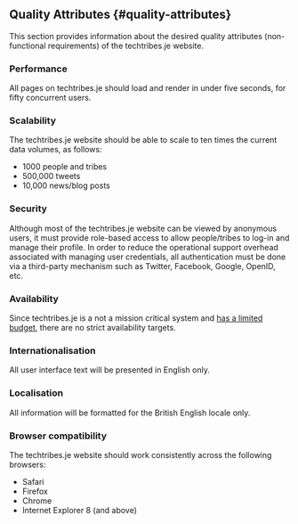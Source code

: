 ## Quality Attributes {#quality-attributes}This section provides information about the desired quality attributes (non-functional requirements) of the techtribes.je website.

### Performance

All pages on techtribes.je should load and render in under five seconds, for fifty concurrent users.

### Scalability

The techtribes.je website should be able to scale to ten times the current data volumes, as follows:

 - 1000 people and tribes
 - 500,000 tweets
 - 10,000 news/blog posts 

### Security

Although most of the techtribes.je website can be viewed by anonymous users, it must provide role-based access to allow people/tribes to log-in and manage their profile. In order to reduce the operational support overhead associated with managing user credentials, all authentication must be done via a third-party mechanism such as Twitter, Facebook, Google, OpenID, etc.

### Availability

Since techtribes.je is a not a mission critical system and [has a limited budget](#sample-guidebook-constraints), there are no strict availability targets.

### Internationalisation

All user interface text will be presented in English only.

### Localisation

All information will be formatted for the British English locale only.

### Browser compatibility

The techtribes.je website should work consistently across the following browsers:

 - Safari
 - Firefox
 - Chrome
 - Internet Explorer 8 (and above)
